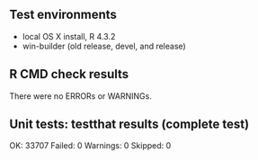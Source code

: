 
## Test environments

* local OS X install, R 4.3.2
* win-builder (old release, devel, and release)

## R CMD check results

There were no ERRORs or WARNINGs. 

## Unit tests: testthat results (complete test)

OK:       33707
Failed:   0
Warnings: 0
Skipped:  0
